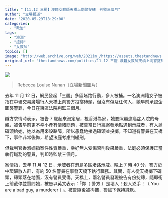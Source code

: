 ```yaml
---
title: "【11.12 三罷】澳籍女教師天橋上向警掟磚　判監三個月"
author: "立場報道"
date: "2020-05-29T18:29:00"
categories:
  - "政治"
tags:
  - "澳洲"
  - "掟磚"
  - "女教師"
topics: []
image: "http://web.archive.org/web/2021im_/https://assets.thestandnews.com/media/photos/20191217-05_7pPR1_GkhE9kr.png"
original_url: "thestandnews.com/politics/11-12-三罷-澳籍女教師天橋上向警掟磚-判監三個月"
---
```

![](http://web.archive.org/web/2021im_/https://assets.thestandnews.com/media/photos/20191217-05_7pPR1_GkhE9kr.png)
> Rebecca Louise Nunan（立場新聞圖片）

去年 11 月 12 日，網民發起「三罷」多區堵路行動，多人被捕。一名澳洲籍女子被指在中環交易廣場行人天橋上向警方投擲磚頭，但沒有傷及仼何人，她早前承認企圖襲警罪，今日在東區法院判監三個月。

辯方求情時表示，被告 7 歲起來港定居，視香港為家，她要照顧患癌症入院的母親，被告早前更不幸小產有情緒問題，被告當日行經案發地點遇到示威者，有人遞磚頭給她，她以為用來設路障，所以愚蠢地接過磚頭並投擲，不知道有警員在天橋下，事件非常後悔，希望法庭考慮判緩刑。

但裁判官香淑嫻指案件性質嚴重，幸好無人受傷否則後果嚴重，法庭必須保護正當執行職務的警員，判即時監禁三個月。

案情指，去年 11 月 12 日，示威者在港島多區堵路示威。晚上 7 時 40 分，警方於中環驅散人群，有約 50 名警員在事發天橋下執行職務。其間，有人從天橋擲下磚頭，磚頭落在地面，沒有警員受傷。天橋上，兩名警員發現被告有份掟磚，隨即衝上前截停並質問她，被告以英文表示：「你（ 警方 ）是壞人！殺人兇手！（ You are a bad guy, a murderer ）」。被告隨後被拘捕，警誡下保持緘默。